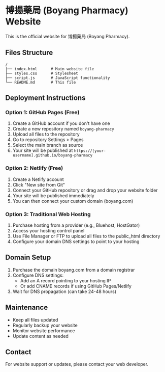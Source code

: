 # 博揚藥局 (Boyang Pharmacy) Website

This is the official website for 博揚藥局 (Boyang Pharmacy).

## Files Structure
```
/
├── index.html      # Main website file
├── styles.css      # Stylesheet
├── script.js       # JavaScript functionality
└── README.md       # This file
```

## Deployment Instructions

### Option 1: GitHub Pages (Free)
1. Create a GitHub account if you don't have one
2. Create a new repository named `boyang-pharmacy`
3. Upload all files to the repository
4. Go to repository Settings > Pages
5. Select the main branch as source
6. Your site will be published at `https://[your-username].github.io/boyang-pharmacy`

### Option 2: Netlify (Free)
1. Create a Netlify account
2. Click "New site from Git"
3. Connect your GitHub repository or drag and drop your website folder
4. Your site will be published immediately
5. You can then connect your custom domain (boyang.com)

### Option 3: Traditional Web Hosting
1. Purchase hosting from a provider (e.g., Bluehost, HostGator)
2. Access your hosting control panel
3. Use File Manager or FTP to upload all files to the public_html directory
4. Configure your domain DNS settings to point to your hosting

## Domain Setup
1. Purchase the domain boyang.com from a domain registrar
2. Configure DNS settings:
   - Add an A record pointing to your hosting IP
   - Or add CNAME records if using GitHub Pages/Netlify
3. Wait for DNS propagation (can take 24-48 hours)

## Maintenance
- Keep all files updated
- Regularly backup your website
- Monitor website performance
- Update content as needed

## Contact
For website support or updates, please contact your web developer. 